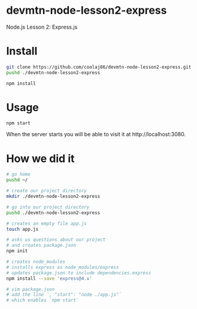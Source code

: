 # devmtn-node-lesson2-express
Node.js Lesson 2: Express.js

Install
===

```bash
git clone https://github.com/coolaj86/devmtn-node-lesson2-express.git
pushd ./devmtn-node-lesson2-express

npm install
```

Usage
==========

```
npm start
```

When the server starts you will be able to visit it at http://localhost:3080.

How we did it
=============

```bash
# go home
pushd ~/

# create our project directory
mkdir ./devmtn-node-lesson2-express

# go into our project directory
pushd ./devmtn-node-lesson2-express

# creates an empty file app.js
touch app.js

# asks us questions about our project
# and creates package.json
npm init

# creates node_modules
# installs express as node_modules/express 
# updates package.json to include dependencies.express
npm install --save 'express@4.x'

# vim package.json
# add the line `, "start": "node ./app.js"`
# which enables `npm start`
```
